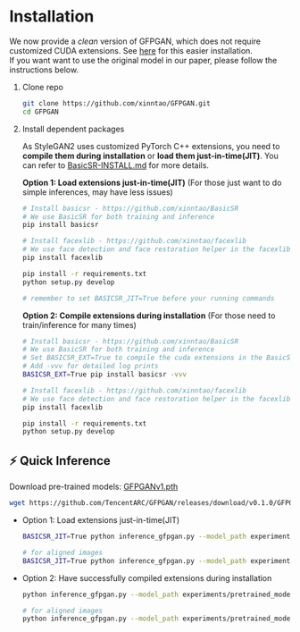 # Installation

<!-- test 1 2 -->

We now provide a _clean_ version of GFPGAN, which does not require customized CUDA extensions. See [here](README.md#installation) for this easier installation.<br>
If you want want to use the original model in our paper, please follow the instructions below.

1. Clone repo

   ```bash
   git clone https://github.com/xinntao/GFPGAN.git
   cd GFPGAN
   ```

1. Install dependent packages

   As StyleGAN2 uses customized PyTorch C++ extensions, you need to **compile them during installation** or **load them just-in-time(JIT)**.
   You can refer to [BasicSR-INSTALL.md](https://github.com/xinntao/BasicSR/blob/master/INSTALL.md) for more details.

   **Option 1: Load extensions just-in-time(JIT)** (For those just want to do simple inferences, may have less issues)

   ```bash
   # Install basicsr - https://github.com/xinntao/BasicSR
   # We use BasicSR for both training and inference
   pip install basicsr

   # Install facexlib - https://github.com/xinntao/facexlib
   # We use face detection and face restoration helper in the facexlib package
   pip install facexlib

   pip install -r requirements.txt
   python setup.py develop

   # remember to set BASICSR_JIT=True before your running commands
   ```

   **Option 2: Compile extensions during installation** (For those need to train/inference for many times)

   ```bash
   # Install basicsr - https://github.com/xinntao/BasicSR
   # We use BasicSR for both training and inference
   # Set BASICSR_EXT=True to compile the cuda extensions in the BasicSR - It may take several minutes to compile, please be patient
   # Add -vvv for detailed log prints
   BASICSR_EXT=True pip install basicsr -vvv

   # Install facexlib - https://github.com/xinntao/facexlib
   # We use face detection and face restoration helper in the facexlib package
   pip install facexlib

   pip install -r requirements.txt
   python setup.py develop
   ```

## :zap: Quick Inference

Download pre-trained models: [GFPGANv1.pth](https://github.com/TencentARC/GFPGAN/releases/download/v0.1.0/GFPGANv1.pth)

```bash
wget https://github.com/TencentARC/GFPGAN/releases/download/v0.1.0/GFPGANv1.pth -P experiments/pretrained_models
```

- Option 1: Load extensions just-in-time(JIT)

  ```bash
  BASICSR_JIT=True python inference_gfpgan.py --model_path experiments/pretrained_models/GFPGANv1.pth --test_path inputs/whole_imgs --save_root results --arch original --channel 1

  # for aligned images
  BASICSR_JIT=True python inference_gfpgan.py --model_path experiments/pretrained_models/GFPGANv1.pth --test_path inputs/cropped_faces --save_root results --arch original --channel 1 --aligned
  ```

- Option 2: Have successfully compiled extensions during installation

  ```bash
  python inference_gfpgan.py --model_path experiments/pretrained_models/GFPGANv1.pth --test_path inputs/whole_imgs --save_root results --arch original --channel 1

  # for aligned images
  python inference_gfpgan.py --model_path experiments/pretrained_models/GFPGANv1.pth --test_path inputs/cropped_faces --save_root results --arch original --channel 1 --aligned
  ```
